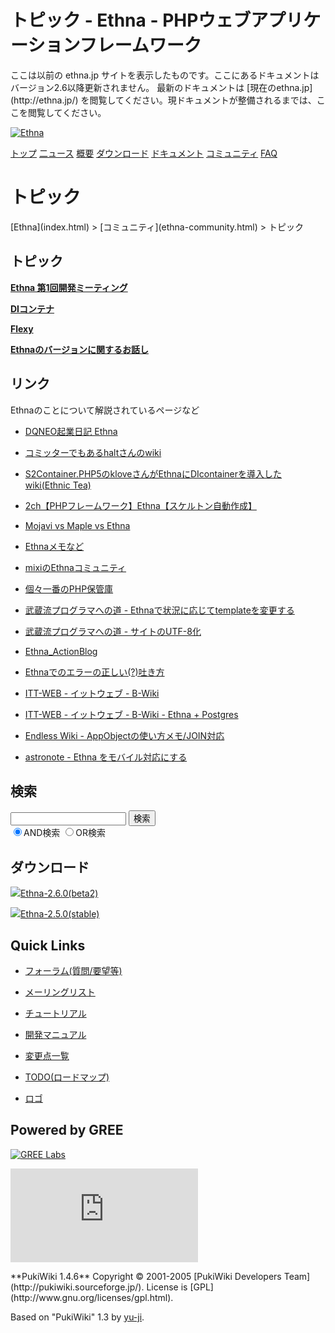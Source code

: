 # トピック - Ethna - PHPウェブアプリケーションフレームワーク</title>
 <link rel="stylesheet" href="skin/ethna/ethna.css" title="ethna" type="text/css" charset="utf-8">

 <link rel="alternate" type="application/rss+xml" title="RSS" href="cmd=rss.html">

 <script type="text/javascript" src="skin/trackback.js"></script>

</head>
ここは以前の ethna.jp サイトを表示したものです。ここにあるドキュメントはバージョン2.6以降更新されません。  
最新のドキュメントは [現在のethna.jp](http://ethna.jp/) を閲覧してください。現ドキュメントが整備されるまでは、ここを閲覧してください。

<!-- ??BEGIN id:wrapper --><!-- ?? Navigator ?? ======================================================= -->

[![Ethna](image/navlogo.gif)](/)

[トップ](ethna.html "ethna (11d)") [二ュース](ethna-news.html "ethna-news (11d)") [概要](ethna-about.html "ethna-about (11d)") [ダウンロード](ethna-download.html "ethna-download (25d)") [ドキュメント](ethna-document.html "ethna-document (884d)") [コミュニティ](ethna-community.html "ethna-community (619d)") [FAQ](ethna-document-faq.html "ethna-document-faq (1240d)")

<!-- ?? Header ?? ========================================================== -->

# トピック 

<!-- ?? Content ?? ========================================================= -->
<!-- ??BEGIN id:main -->
<!-- ??BEGIN id:wrap_content -->
<!-- ??BEGIN id:content -->
<!-- ??BEGIN id:page_navigator -->
<!-- ??END id:PageNavigator -->
<!-- ??BEGIN id:body --> [Ethna](index.html) > [コミュニティ](ethna-community.html) > トピック 
## トピック [](ethna-community-topic.html#ndb1d0e8 "ndb1d0e8")

**[Ethna 第1回開発ミーティング](ethna-community-topic-meeting_20060304.html "ethna-community-topic-meeting\_20060304 (1240d)")**

**[DIコンテナ](ethna-community-topic-di_con.html "ethna-community-topic-di\_con (1240d)")**

**[Flexy](ethna-community-topic-flexy.html "ethna-community-topic-flexy (774d)")**

**[Ethnaのバージョンに関するお話し](ethna-community-topic-version_number.html "ethna-community-topic-version\_number (1240d)")**

## リンク [](ethna-community-topic.html#s5faa23a "s5faa23a")

Ethnaのことについて解説されているページなど

- [DQNEO起業日記 Ethna](http://dqn.sakusakutto.jp/ethna)

- [コミッターでもあるhaltさんのwiki](http://project-p.jp/halt/kinowiki/php/Ethna)

- [S2Container.PHP5のkloveさんがEthnaにDIcontainerを導入したwiki(Ethnic Tea)](http://cgi39.plala.or.jp/klove/w/k.cgi?page=Ethna%A4%C8DI%A5%B3%A5%F3%A5%C6%A5%CA)

- [2ch【PHPフレームワーク】Ethna【スケルトン自動作成】](http://pc8.2ch.net/test/read.cgi/php/1123070439/)

- [Mojavi vs Maple vs Ethna](http://www.ogaoga.org/pukiwiki.php?Mojavi%20vs%20Maple%20vs%20Ethna)

- [Ethnaメモなど](http://www.itt-web.net/modules/bwiki/index.php)

- [mixiのEthnaコミュニティ](http://mixi.jp/view_community.pl?id=261369)

- [個々一番のPHP保管庫](http://comimi.net/ethna/)

- [武蔵流プログラマへの道 - Ethnaで状況に応じてtemplateを変更する](http://project-p.jp/halt/anubis/blog_show/379)

- [武蔵流プログラマへの道 - サイトのUTF-8化](http://project-p.jp/halt/anubis/blog_show/376)

- [Ethna\_ActionBlog](http://ethna.wordpress.com/)

- [Ethnaでのエラーの正しい(?)吐き方](http://nnno.jp/archives/15)

- [ITT-WEB - イットウェブ - B-Wiki](http://www.itt-web.net/modules/bwiki/index.php?B-wiki%20Top)

- [ITT-WEB - イットウェブ - B-Wiki - Ethna + Postgres](http://www.itt-web.net/modules/bwiki/index.php?Ethna%20%2B%20Postgres)

- [Endless Wiki - AppObjectの使い方メモ/JOIN対応](http://www.endlessbattle.net/wiki/)

- [astronote - Ethna をモバイル対応にする](http://b.astronote.jp/log/eid72.html)

<!-- ??END id:body -->
<!-- ??BEGIN id:summary --><!-- ??END id:note -->
<!-- ??BEGIN id:trackback -->
<!-- ?? END id:trackback --><!-- ?? END id:attach -->
<!-- ?? END id:summary -->
<!-- ??END id:content -->
<!-- ?? END id:wrap_content --><!-- ??sidebar?? ========================================================== -->
<!-- ??BEGIN id:wrap_sidebar -->

<!-- ??BEGIN id:search_form -->

## 検索

<form action="http://ethna.jp/index.php?cmd=search" method="post">
            <input type="hidden" name="encode_hint" value="??">
            <input type="text" name="word" value="" size="20">
            <input type="submit" value="検索"><br>
            <input type="radio" name="type" value="AND" checked id="and_search"><label for="and_search">AND検索</label>
            <input type="radio" name="type" value="OR" id="or_search"><label for="or_search">OR検索</label>
    </form>

<!-- END id:search_form -->
<!-- ??BEGIN id:download_link -->

## ダウンロード

[![](image/minilogo.gif)Ethna-2.6.0(beta2)](ethna-download.html)

[![](image/minilogo.gif)Ethna-2.5.0(stable)](ethna-download.html)

<!-- END id:download_link -->
<!-- ??BEGIN id:download_link -->

## Quick Links

- [フォーラム(質問/要望等)](ethna-community-forum.html)
- [メーリングリスト](http://ml.ethna.jp/mailman/listinfo/users)

- [チュートリアル](ethna-document-tutorial.html)
- [開発マニュアル](ethna-document-dev_guide.html)
- [変更点一覧](ethna-document-changes.html)

- [TODO(ロードマップ)](TODO.html)
- [ロゴ](ethna-logo.html)

<!-- END id:download_link -->
<!-- ??BEGIN id:search_form -->

## Powered by GREE

 [![GREE Labs](http://labs.gree.jp/image/greelabs_logo.gif)](http://labs.gree.jp/)

<!-- END id:search_form -->
 [![SourceForge.jp](http://sourceforge.jp/sflogo.php?group_id=1343)](http://sourceforge.jp/)

<!-- ??END id:sidebar -->
<!-- ??END id:wrap_sidebar -->
<!-- ??END id:main --><!-- ?? Footer ?? ========================================================== -->
<!-- ??BEGIN id:footer -->
<!-- ??BEGIN id:copyright --> **PukiWiki 1.4.6** Copyright © 2001-2005 [PukiWiki Developers Team](http://pukiwiki.sourceforge.jp/). License is [GPL](http://www.gnu.org/licenses/gpl.html).  
 Based on "PukiWiki" 1.3 by [yu-ji](http://factage.com/yu-ji/).
<!-- ??END id:copyright -->
<!-- ??END id:footer --><!-- ?? END ?? ============================================================= -->
<!-- ??END id:wrapper -->

